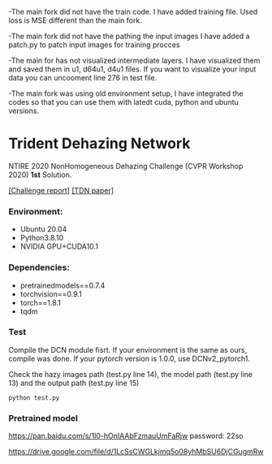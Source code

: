 -The main fork did not have the train code. I have added training file. Used loss is MSE different than the main fork. 

-The main fork did not have the pathing the input images I have added a patch.py to patch input images for training procces 

-The main for has not visualized intermediate layers. I have visualized them and saved them in u1, d64u1, d4u1 files. If you want to visualize your input data you can uncooment line 276 in test file.

-The main fork was using old environment setup, I have integrated the codes so that you can use them with latedt cuda, python and ubuntu versions.

# Trident Dehazing Network
NTIRE 2020 NonHomogeneous Dehazing Challenge (CVPR Workshop 2020)  **1st** Solution.

[[Challenge report]]( https://arxiv.org/pdf/2005.03457.pdf )
[[TDN paper]]( http://openaccess.thecvf.com/content_CVPRW_2020/papers/w31/Liu_Trident_Dehazing_Network_CVPRW_2020_paper.pdf )

### Environment:

- Ubuntu 20.04
- Python3.8.10
- NVIDIA GPU+CUDA10.1

### Dependencies:

- pretrainedmodels==0.7.4
- torchvision==0.9.1
- torch==1.8.1
- tqdm

### Test

Compile the DCN module fisrt. If your environment is the same as ours, compile was done. If your pytorch version is 1.0.0, use DCNv2_pytorch1.

Check the hazy images path (test.py line 14), the model path (test.py line 13) and the output path (test.py line 15)

```
python test.py
```

### Pretrained model

https://pan.baidu.com/s/1l0-hOnIAAbFzmauUmFaRjw  password: 22so

https://drive.google.com/file/d/1LcSsCWGLkjmq5o08yhMbSU6DjCGugmRw


